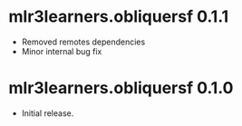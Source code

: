 # mlr3learners.obliquersf 0.1.1

- Removed remotes dependencies
- Minor internal bug fix

# mlr3learners.obliquersf 0.1.0

- Initial release.


